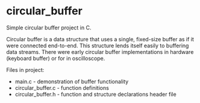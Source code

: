 # circular_buffer
Simple circular buffer project in C.

Circular buffer is a data structure that uses a single, fixed-size buffer as if it were connected end-to-end. 
This structure lends itself easily to buffering data streams.
There were early circular buffer implementations in hardware (keyboard buffer) or for in oscilloscope.

Files in project:
- main.c - demonstration of buffer functionality
- circular_buffer.c - function definitions
- circular_buffer.h - function and structure declarations header file



